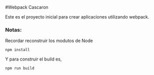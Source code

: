 #Webpack Cascaron

Este es el proyecto inicial para crear aplicaciones utilizando webpack.
### Notas:
Recordar reconstruir los modutos de Node
```
npm install
```
Y para construir el build es,
```
npm run build
```


